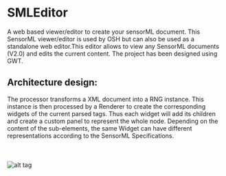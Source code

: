 # SMLEditor
A web based viewer/editor to create your sensorML document. This SensorML viewer/editor is used by OSH but can also be used as a standalone web editor.This editor allows to view any SensorML documents (V2.0) and edits the current content. The project has been designed using GWT.

Architecture design:
-------------------

The processor transforms a XML document into a RNG instance. This instance is then processed by a Renderer to create 
the corresponding widgets of the current parsed tags. Thus each widget will add its children and create a custom panel
to represent the whole node. Depending on the content of the sub-elements, the same Widget can have different representations
according to the SensorML Specifications.
<br />
<br />
<br />
<br />
![alt tag](https://cloud.githubusercontent.com/assets/6577027/14419378/c052a3ce-ffc5-11e5-946a-0addfc097125.png)

